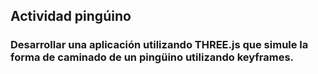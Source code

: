 ## Actividad pingúino

### Desarrollar una aplicación utilizando THREE.js que simule la forma de caminado de un pingüino utilizando keyframes.

